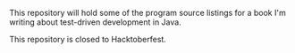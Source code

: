 This repository will hold some of the program source listings for a book I'm 
writing about test-driven development in Java.

This repository is closed to Hacktoberfest.